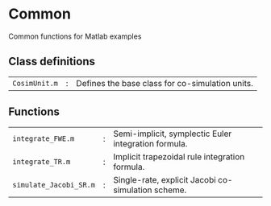 # Common
Common functions for Matlab examples

## Class definitions

|  | |  |
| :---- | :--:| :----------- |
| `CosimUnit.m` | : | Defines the base class for co-simulation units. |


## Functions

|  | |  |
| :---- | :--:| :----------- |
| `integrate_FWE.m` | : | Semi-implicit, symplectic Euler integration formula. |
| `integrate_TR.m` | : | Implicit trapezoidal rule integration formula. |
| `simulate_Jacobi_SR.m` | : | Single-rate, explicit Jacobi co-simulation scheme. |


